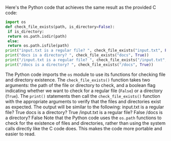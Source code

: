 Here's the Python code that achieves the same result as the provided C code:
```python
import os
def check_file_exists(path, is_directory=False):
 if is_directory:
 return os.path.isdir(path)
 else:
 return os.path.isfile(path)
print("input.txt is a regular file? ", check_file_exists("input.txt", False))
print("docs is a directory? ", check_file_exists("docs", True))
print("/input.txt is a regular file? ", check_file_exists("/input.txt", False))
print("/docs is a directory? ", check_file_exists("/docs", True))
```
The Python code imports the `os` module to use its functions for checking file and directory existence. The `check_file_exists()` function takes two arguments: the path of the file or directory to check, and a boolean flag indicating whether we want to check for a regular file (`False`) or a directory (`True`).
The `print()` statements then call the `check_file_exists()` function with the appropriate arguments to verify that the files and directories exist as expected. The output will be similar to the following:
input.txt is a regular file? True
docs is a directory? True
/input.txt is a regular file? False
/docs is a directory? False
Note that the Python code uses the `os.path` functions to check for the existence of files and directories, rather than using the system calls directly like the C code does. This makes the code more portable and easier to read.

